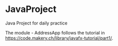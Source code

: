 # JavaProject
Java Project for daily practice

The module - AddressApp follows the tutorial in https://code.makery.ch/library/javafx-tutorial/part1/.
